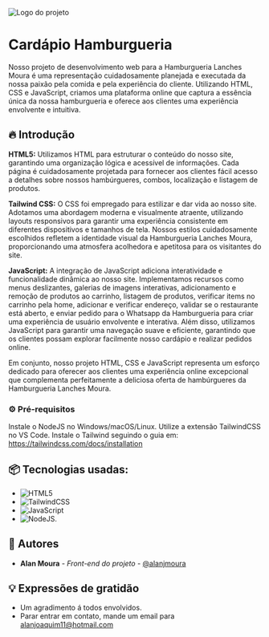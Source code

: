 ![Logo do projeto](https://i.imgur.com/CJu5WL0.png)

# Cardápio Hamburgueria

Nosso projeto de desenvolvimento web para a Hamburgueria Lanches Moura é uma representação cuidadosamente planejada e executada da nossa paixão pela comida e pela experiência do cliente. Utilizando HTML, CSS e JavaScript, criamos uma plataforma online que captura a essência única da nossa hamburgueria e oferece aos clientes uma experiência envolvente e intuitiva.

## 🔥 Introdução

**HTML5:** Utilizamos HTML para estruturar o conteúdo do nosso site, garantindo uma organização lógica e acessível de informações. Cada página é cuidadosamente projetada para fornecer aos clientes fácil acesso a detalhes sobre nossos hambúrgueres, combos, localização e listagem de produtos.

**Tailwind CSS:** O CSS foi empregado para estilizar e dar vida ao nosso site. Adotamos uma abordagem moderna e visualmente atraente, utilizando layouts responsivos para garantir uma experiência consistente em diferentes dispositivos e tamanhos de tela. Nossos estilos cuidadosamente escolhidos refletem a identidade visual da Hamburgueria Lanches Moura, proporcionando uma atmosfera acolhedora e apetitosa para os visitantes do site.

**JavaScript:** A integração de JavaScript adiciona interatividade e funcionalidade dinâmica ao nosso site. Implementamos recursos como menus deslizantes, galerias de imagens interativas, adicionamento e remoção de produtos ao carrinho, listagem de produtos, verificar items no carrinho pela home, adicionar e verificar endereço, validar se o restaurante está aberto, e enviar pedido para o Whatsapp da Hamburgueria para criar uma experiência de usuário envolvente e interativa. Além disso, utilizamos JavaScript para garantir uma navegação suave e eficiente, garantindo que os clientes possam explorar facilmente nosso cardápio e realizar pedidos online.

Em conjunto, nosso projeto HTML, CSS e JavaScript representa um esforço dedicado para oferecer aos clientes uma experiência online excepcional que complementa perfeitamente a deliciosa oferta de hambúrgueres da Hamburgueria Lanches Moura.

### ⚙️ Pré-requisitos

Instale o NodeJS no Windows/macOS/Linux.
Utilize a extensão TailwindCSS no VS Code.
Instale o Tailwind seguindo o guia em: https://tailwindcss.com/docs/installation

## 📦 Tecnologias usadas:

* ![HTML5](https://img.shields.io/badge/html5-%23E34F26.svg?style=for-the-badge&logo=html5&logoColor=white)
* ![TailwindCSS](https://tailwindcss.com/)
* ![JavaScript](https://img.shields.io/badge/javascript-%23323330.svg?style=for-the-badge&logo=javascript&logoColor=%23F7DF1E)
* ![NodeJS](https://nodejs.org/).

## 👷 Autores

* **Alan Moura** - *Front-end do projeto* - [@alanjmoura](https://github.com/alanjmoura)

## 💡 Expressões de gratidão

* Um agradimento á todos envolvidos.
* Parar entrar em contato, mande um email para alanjoaquim11@hotmail.com

